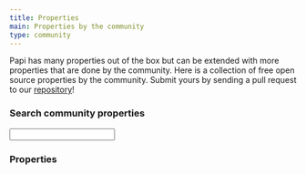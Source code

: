 ```yaml
---
title: Properties
main: Properties by the community
type: community
---
```


<p>Papi has many properties out of the box but can be extended with more properties that are done by the community. Here is a collection of free open source properties by the community. Submit yours by sending a pull request to our <a href="https://github.com/wp-papi/wp-papi.github.io/blob/source/src/community/properties.md">repository</a>!</p>

<div class="community-properties">
  <h3>Search community properties</h3>
  <input id="search" name="search" type="search" />
  <h3>Properties</h3>
  <ul>
    <!--

    === Example property ===

    Data attribute with keywords. H4 with the property title.
    The `requires` span is where the version of Papi it works with, for example `3 or higher`.
    Description text below the title and links to the property, creator and so.

    <li data-keywords="color black dark">
      <h4>Color property</h4>
      <span class="requires">3 or higher</span>
      <p>Aliquam cum curae aptent luctus cupidatat. Ac magna rhoncus. Esse adipisicing incididunt natoque. Himenaeos proident dictum. Varius mollit netus laborum nisi.</p>
      <a href="#">Link to repository</a> - By <a href="#">Fredrik Forsmo</a>
    </li>

    Don't forget to unit test your property and please try adding them in alphabetical order!

    -->

    <li data-keywords="table">
      <h4>Table property</h4>
      <span class="requires">3 or higher</span>
      <p>A property that renders a table with given keys and fields. It may not look great within all properties.</p>
      <a href="https://github.com/frozzare/papi-property-table">Link to repository</a> - By <a href="https://frozzare.com">Fredrik Forsmo</a>
    </li>
  </ul>

  <h3>How to add a property to the list?</h3>
  <p class="no-margin">1. Fork the <a href="https://github.com/wp-papi/wp-papi.github.io/blob/source/src/community/properties.md">repository</a>.</p>
  <p class="no-margin">2. Add your property, html template and documentation exists in the source code of the page.</p>
  <p class="no-margin">3. Submit your pull request to our repository.</p>
  <p class="no-margin">4. Done!</p>
</div>
